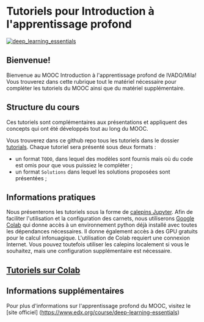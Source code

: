 # Tutoriels pour Introduction à l'apprentissage profond

[![deep_learning_essentials](https://user-images.githubusercontent.com/18450628/75366274-7e8c2180-588c-11ea-82a0-55e9494ffdfc.png)
](https://www.edx.org/course/deep-learning-essentials)

## Bienvenue!

Bienvenue au MOOC Introduction à l'apprentissage profond de IVADO/Mila! Vous trouverez dans cette rubrique tout le matériel nécessaire pour compléter les tutoriels du MOOC ainsi que du matériel supplémentaire.

## Structure du cours

Ces tutoriels sont complémentaires aux présentations et appliquent des concepts qui ont été développés tout au long du MOOC.

Vous trouverez dans ce github repo tous les tutoriels dans le dossier [tutorials](https://github.com/Cours-EDUlib/IVADO-DL101/tree/master/tutorials). Chaque tutoriel sera présenté sous deux formats :

* un format `TODO`, dans lequel des modèles sont fournis mais où du code est omis pour que vous puissiez le compléter ;
* un format `Solutions` dans lequel les solutions proposées sont présentées ;

## Informations pratiques

Nous présenterons les tutoriels sous la forme de [calepins Jupyter](http://jupyter.org/). Afin de faciliter l'utilisation et la configuration des carnets, nous utiliserons [Google Colab](https://colab.research.google.com/github/Cours-EDUlib/IVADO-DL101/) qui donne accès à un environnement python déjà installé avec toutes les dépendances nécessaires. Il donne également accès à des GPU gratuits pour le calcul infonuagique. L'utilisation de Colab requiert une connexion Internet. Vous pouvez toutefois utiliser les calepins localement si vous le souhaitez, mais une configuration supplémentaire est nécessaire.

## [Tutoriels sur Colab](https://colab.research.google.com/github/Cours-EDUlib/IVADO-DL101/)

## Informations supplémentaires

Pour plus d'informations sur l'apprentissage profond du MOOC, visitez le [site officiel] (https://www.edx.org/course/deep-learning-essentials)
